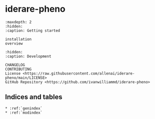 # **iderare-pheno**

```{toctree}
:maxdepth: 2
:hidden:
:caption: Getting started

installation
overview
```

```{toctree}
:hidden:
:caption: Development

CHANGELOG
CONTRIBUTING
License <https://raw.githubusercontent.com/allenai/iderare-pheno/main/LICENSE>
GitHub Repository <https://github.com/ivanwilliammd/iderare-pheno>
```

## Indices and tables

```{eval-rst}
* :ref:`genindex`
* :ref:`modindex`
```
